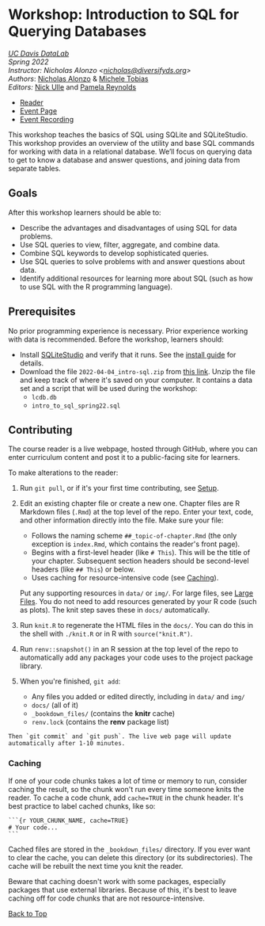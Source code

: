 # Workshop: Introduction to SQL for Querying Databases

_[UC Davis DataLab](https://datalab.ucdavis.edu/)_  
_Spring 2022_  
_Instructor: Nicholas Alonzo <<nicholas@diversifyds.org>>_  
_Authors_: [Nicholas Alonzo](https://github.com/nicholas-alonzo) & [Michele Tobias](https://github.com/MicheleTobias)  
_Editors:_ [Nick Ulle](https://github.com/nick-ulle) and [Pamela Reynolds](https://github.com/plnreynolds)  

* [Reader](https://ucdavisdatalab.github.io/workshop_intro_to_sql/)
* [Event Page](https://datalab.ucdavis.edu/eventscalendar/introduction-to-sql-for-querying-databases/)
* [Event Recording](https://video.ucdavis.edu/media/t/1_ymmhls5c)

This workshop teaches the basics of SQL using SQLite and SQLiteStudio. This
workshop provides an overview of the utility and base SQL commands for working
with data in a relational database. We’ll focus on querying data to get to know
a database and answer questions, and joining data from separate tables.

## Goals

After this workshop learners should be able to:

* Describe the advantages and disadvantages of using SQL for data problems.
* Use SQL queries to view, filter, aggregate, and combine data.
* Combine SQL keywords to develop sophisticated queries.
* Use SQL queries to solve problems with and answer questions about data.
* Identify additional resources for learning more about SQL (such as how to use
  SQL with the R programming language).


## Prerequisites

No prior programming experience is necessary. Prior experience working with data is recommended.
Before the workshop, learners should:

* Install [SQLiteStudio][sqlitestudio] and verify that it runs. See the
  [install guide][install] for details.
* Download the file `2022-04-04_intro-sql.zip` from [this link][materials].
  Unzip the file and keep track of where it's saved on your computer. It
  contains a data set and a script that will be used during the workshop:
    + `lcdb.db`
    + `intro_to_sql_spring22.sql`

[sqlite]: https://sqlite.org/
[sqlitestudio]: https://sqlitestudio.pl/
[install]: https://ucdavisdatalab.github.io/install_guides/sql-and-database-tools.html#sqlitestudio
[materials]: https://drive.google.com/file/d/1Ans5_GIMgDlpLrNjPK0J9BhbqDTi4zUe/view?usp=sharing


## Contributing

The course reader is a live webpage, hosted through GitHub, where you can enter
curriculum content and post it to a public-facing site for learners.

To make alterations to the reader:

1.  Run `git pull`, or if it's your first time contributing, see
    [Setup](#setup).

2.  Edit an existing chapter file or create a new one. Chapter files are R
    Markdown files (`.Rmd`) at the top level of the repo. Enter your text,
    code, and other information directly into the file. Make sure your file:

    - Follows the naming scheme `##_topic-of-chapter.Rmd` (the only exception
      is `index.Rmd`, which contains the reader's front page).
    - Begins with a first-level header (like `# This`). This will be the title
      of your chapter. Subsequent section headers should be second-level
      headers (like `## This`) or below.
    - Uses caching for resource-intensive code (see [Caching](#caching)).

    Put any supporting resources in `data/` or `img/`. For large files, see
    [Large Files](#large-files). You do not need to
    add resources generated by your R code (such as plots). The knit step saves
    these in `docs/` automatically.

3.  Run `knit.R` to regenerate the HTML files in the `docs/`. You can do this
    in the shell with `./knit.R` or in R with `source("knit.R")`.

4.  Run `renv::snapshot()` in an R session at the top level of the repo to
    automatically add any packages your code uses to the project package
    library.

5.  When you're finished, `git add`:
    - Any files you added or edited directly, including in `data/` and `img/`
    - `docs/` (all of it)
    - `_bookdown_files/` (contains the **knitr** cache)
    * `renv.lock` (contains the **renv** package list)
<!--
    - `.gitattributes` (contains the Git LFS file list)
-->

    Then `git commit` and `git push`. The live web page will update
    automatically after 1-10 minutes.


### Caching

If one of your code chunks takes a lot of time or memory to run, consider
caching the result, so the chunk won't run every time someone knits the
reader. To cache a code chunk, add `cache=TRUE` in the chunk header. It's
best practice to label cached chunks, like so:

````
```{r YOUR_CHUNK_NAME, cache=TRUE}
# Your code...
```
````

Cached files are stored in the `_bookdown_files/` directory. If you ever want
to clear the cache, you can delete this directory (or its subdirectories).
The cache will be rebuilt the next time you knit the reader.

Beware that caching doesn't work with some packages, especially packages that
use external libraries. Because of this, it's best to leave caching off for
code chunks that are not resource-intensive.


[Back to Top](#top)
